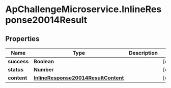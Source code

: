 # ApChallengeMicroservice.InlineResponse20014Result

## Properties
Name | Type | Description | Notes
------------ | ------------- | ------------- | -------------
**success** | **Boolean** |  | [optional] 
**status** | **Number** |  | [optional] 
**content** | [**InlineResponse20014ResultContent**](InlineResponse20014ResultContent.md) |  | [optional] 


